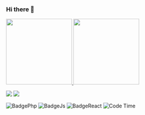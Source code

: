 ### Hi there 👋

 <div>
  <a href="https://github.com/icaroperetti">
  <img height="180em" src="https://github-readme-stats.vercel.app/api?username=icaroperetti&show_icons=true&theme=dracula&include_all_commits=true&count_private=true"/>
  <img height="180em" src="https://github-readme-stats.vercel.app/api/top-langs/?username=icaroperetti&layout=compact&langs_count=7&theme=dracula&count_private=true"/>
</div>


 <a href="https://www.linkedin.com/in/icaro-peretti/"> <img src="https://img.shields.io/badge/LinkedIn-0077B5?style=for-the-badge&logo=linkedin&logoColor=white" /></a>
 <a href="https://www.instagram.com/icaroperetti/"> <img src="https://img.shields.io/badge/Instagram-E4405F?style=for-the-badge&logo=instagram&logoColor=white" /></a>
 

 


![BadgePhp](https://img.shields.io/badge/PHP-777BB4?style=for-the-badge&logo=php&logoColor=white) 
![BadgeJs](https://img.shields.io/badge/JavaScript-323330?style=for-the-badge&logo=javascript&logoColor=F7DF1E) 
![BadgeReact](https://img.shields.io/badge/React-20232A?style=for-the-badge&logo=react&logoColor=61DAFB)
![Code Time](https://img.shields.io/endpoint?style=flat&url=https://codetime-api.datreks.com/badge/1894?logoColor=white%26project=%26recentMS=0%26showProject=false)

